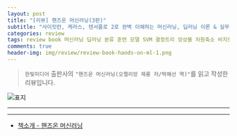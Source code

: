 ```yaml
---  
layout: post  
title: "[리뷰] 핸즈온 머신러닝(3판)"  
subtitle: "사이킷런, 케라스, 텐서플로 2로 완벽 이해하는 머신러닝, 딥러닝 이론 & 실무"  
categories: review  
tags: review book 머신러닝 딥러닝 분류 훈련 모델 SVM 결정트리 앙상블 차원축소 비지도 케라스 텐서플로 전처리 비전 RNN CNN GAN RL 배포     
comments: true  
header-img: img/review/review-book-hands-on-ml-1.png
---  
```

  
> `한빛미디어` 출판사의 `"핸즈온 머신러닝(오렐리앙 제롱 저/박해선 역)"`를 읽고 작성한 리뷰입니다.  

![표지](https://theorydb.github.io/assets/img/review/review-book-hands-on-ml-1.png)  

---

> 

---

* [책소개 - 핸즈온 머신러닝](https://www.yes24.com/Product/Goods/122338517)
